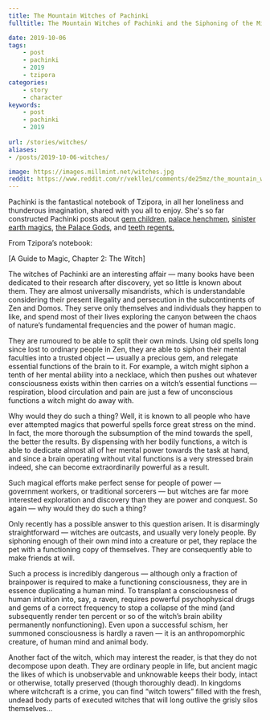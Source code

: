 ```yaml
---
title: The Mountain Witches of Pachinki
fulltitle: The Mountain Witches of Pachinki and the Siphoning of the Mind

date: 2019-10-06
tags:
    - post
    - pachinki
    - 2019
    - tzipora
categories:
    - story
    - character
keywords:
    - post
    - pachinki
    - 2019
    
url: /stories/witches/
aliases:
- /posts/2019-10-06-witches/

image: https://images.millmint.net/witches.jpg
reddit: https://www.reddit.com/r/vekllei/comments/de25mz/the_mountain_witches_of_pachinki_and_the/
---
```


Pachinki is the fantastical notebook of Tzipora, in all her loneliness and thunderous imagination, shared with you all to enjoy. She's so far constructed Pachinki posts about [gem children](https://www.reddit.com/r/worldbuilding/comments/ar8jov/a_gem_girl_shows_off_her_enormous_strength_in/), [palace henchmen](https://www.reddit.com/user/MelonKony/comments/azmu94/the_palace_gods_attempt_to_retrieve_their_runaway/), [sinister earth magics](https://www.reddit.com/r/worldbuilding/comments/b7n1uh/a_mineral_lake_starts_absorbing_grief_in_pachinki/), [the Palace Gods](https://www.reddit.com/r/worldbuilding/comments/ba3mb4/the_littlest_goddess_in_pachinki/), and [teeth regents.](https://www.reddit.com/r/vekllei/comments/cudfnv/the_teeth_regents/)

From Tzipora’s notebook:

\[A Guide to Magic, Chapter 2: The Witch\]

The witches of Pachinki are an interesting affair — many books have been dedicated to their research after discovery, yet so little is known about them. They are almost universally misandrists, which is understandable considering their present illegality and persecution in the subcontinents of Zen and Domos. They serve only themselves and individuals they happen to like, and spend most of their lives exploring the canyon between the chaos of nature’s fundamental frequencies and the power of human magic.

They are rumoured to be able to split their own minds. Using old spells long since lost to ordinary people in Zen, they are able to siphon their mental faculties into a trusted object — usually a precious gem, and relegate essential functions of the brain to it. For example, a witch might siphon a tenth of her mental ability into a necklace, which then pushes out whatever consciousness exists within then carries on a witch’s essential functions — respiration, blood circulation and pain are just a few of unconscious functions a witch might do away with.

Why would they do such a thing? Well, it is known to all people who have ever attempted magics that powerful spells force great stress on the mind. In fact, the more thorough the subsumption of the mind towards the spell, the better the results. By dispensing with her bodily functions, a witch is able to dedicate almost all of her mental power towards the task at hand, and since a brain operating without vital functions is a very stressed brain indeed, she can become extraordinarily powerful as a result.

Such magical efforts make perfect sense for people of power — government workers, or traditional sorcerers — but witches are far more interested exploration and discovery than they are power and conquest. So again — why would they do such a thing?

Only recently has a possible answer to this question arisen. It is disarmingly straightforward — witches are outcasts, and usually very lonely people. By siphoning enough of their own mind into a creature or pet, they replace the pet with a functioning copy of themselves. They are consequently able to make friends at will.

Such a process is incredibly dangerous — although only a fraction of brainpower is required to make a functioning consciousness, they are in essence duplicating a human mind. To transplant a consciousness of human intuition into, say, a raven, requires powerful psychophysical drugs and gems of a correct frequency to stop a collapse of the mind (and subsequently render ten percent or so of the witch’s brain ability permanently nonfunctioning). Even upon a successful schism, her summoned consciousness is hardly a raven — it is an anthropomorphic creature, of human mind and animal body.

Another fact of the witch, which may interest the reader, is that they do not decompose upon death. They are ordinary people in life, but ancient magic the likes of which is unobservable and unknowable keeps their body, intact or otherwise, totally preserved (though thoroughly dead). In kingdoms where witchcraft is a crime, you can find “witch towers” filled with the fresh, undead body parts of executed witches that will long outlive the grisly silos themselves…
